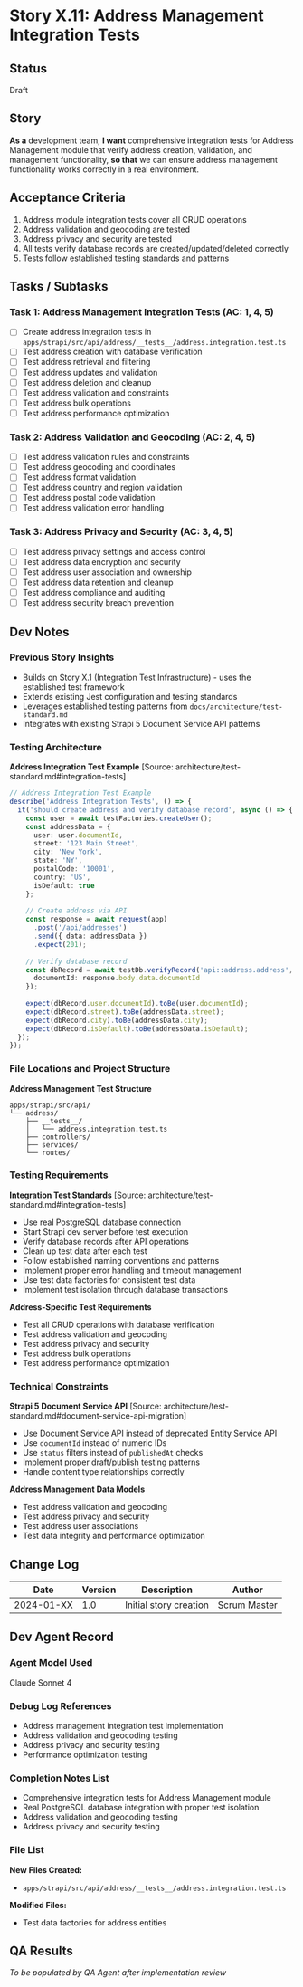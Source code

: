 # Story X.11: Address Management Integration Tests

## Status
Draft

## Story
**As a** development team,
**I want** comprehensive integration tests for Address Management module that verify address creation, validation, and management functionality,
**so that** we can ensure address management functionality works correctly in a real environment.

## Acceptance Criteria
1. Address module integration tests cover all CRUD operations
2. Address validation and geocoding are tested
3. Address privacy and security are tested
4. All tests verify database records are created/updated/deleted correctly
5. Tests follow established testing standards and patterns

## Tasks / Subtasks

### Task 1: Address Management Integration Tests (AC: 1, 4, 5)
- [ ] Create address integration tests in `apps/strapi/src/api/address/__tests__/address.integration.test.ts`
- [ ] Test address creation with database verification
- [ ] Test address retrieval and filtering
- [ ] Test address updates and validation
- [ ] Test address deletion and cleanup
- [ ] Test address validation and constraints
- [ ] Test address bulk operations
- [ ] Test address performance optimization

### Task 2: Address Validation and Geocoding (AC: 2, 4, 5)
- [ ] Test address validation rules and constraints
- [ ] Test address geocoding and coordinates
- [ ] Test address format validation
- [ ] Test address country and region validation
- [ ] Test address postal code validation
- [ ] Test address validation error handling

### Task 3: Address Privacy and Security (AC: 3, 4, 5)
- [ ] Test address privacy settings and access control
- [ ] Test address data encryption and security
- [ ] Test address user association and ownership
- [ ] Test address data retention and cleanup
- [ ] Test address compliance and auditing
- [ ] Test address security breach prevention

## Dev Notes

### Previous Story Insights
- Builds on Story X.1 (Integration Test Infrastructure) - uses the established test framework
- Extends existing Jest configuration and testing standards
- Leverages established testing patterns from `docs/architecture/test-standard.md`
- Integrates with existing Strapi 5 Document Service API patterns

### Testing Architecture
**Address Integration Test Example** [Source: architecture/test-standard.md#integration-tests]
```typescript
// Address Integration Test Example
describe('Address Integration Tests', () => {
  it('should create address and verify database record', async () => {
    const user = await testFactories.createUser();
    const addressData = {
      user: user.documentId,
      street: '123 Main Street',
      city: 'New York',
      state: 'NY',
      postalCode: '10001',
      country: 'US',
      isDefault: true
    };
    
    // Create address via API
    const response = await request(app)
      .post('/api/addresses')
      .send({ data: addressData })
      .expect(201);
    
    // Verify database record
    const dbRecord = await testDb.verifyRecord('api::address.address', {
      documentId: response.body.data.documentId
    });
    
    expect(dbRecord.user.documentId).toBe(user.documentId);
    expect(dbRecord.street).toBe(addressData.street);
    expect(dbRecord.city).toBe(addressData.city);
    expect(dbRecord.isDefault).toBe(addressData.isDefault);
  });
});
```

### File Locations and Project Structure
**Address Management Test Structure**
```
apps/strapi/src/api/
└── address/
    ├── __tests__/
    │   └── address.integration.test.ts
    ├── controllers/
    ├── services/
    └── routes/
```

### Testing Requirements
**Integration Test Standards** [Source: architecture/test-standard.md#integration-tests]
- Use real PostgreSQL database connection
- Start Strapi dev server before test execution
- Verify database records after API operations
- Clean up test data after each test
- Follow established naming conventions and patterns
- Implement proper error handling and timeout management
- Use test data factories for consistent test data
- Implement test isolation through database transactions

**Address-Specific Test Requirements**
- Test all CRUD operations with database verification
- Test address validation and geocoding
- Test address privacy and security
- Test address bulk operations
- Test address performance optimization

### Technical Constraints
**Strapi 5 Document Service API** [Source: architecture/test-standard.md#document-service-api-migration]
- Use Document Service API instead of deprecated Entity Service API
- Use `documentId` instead of numeric IDs
- Use `status` filters instead of `publishedAt` checks
- Implement proper draft/publish testing patterns
- Handle content type relationships correctly

**Address Management Data Models**
- Test address validation and geocoding
- Test address privacy and security
- Test address user associations
- Test data integrity and performance optimization

## Change Log

| Date | Version | Description | Author |
|------|---------|-------------|--------|
| 2024-01-XX | 1.0 | Initial story creation | Scrum Master |

## Dev Agent Record

### Agent Model Used
Claude Sonnet 4

### Debug Log References
- Address management integration test implementation
- Address validation and geocoding testing
- Address privacy and security testing
- Performance optimization testing

### Completion Notes List
- Comprehensive integration tests for Address Management module
- Real PostgreSQL database integration with proper test isolation
- Address validation and geocoding testing
- Address privacy and security testing

### File List
**New Files Created:**
- `apps/strapi/src/api/address/__tests__/address.integration.test.ts`

**Modified Files:**
- Test data factories for address entities

## QA Results
*To be populated by QA Agent after implementation review*

